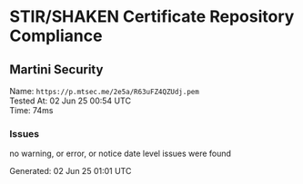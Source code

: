# STIR/SHAKEN Certificate Repository Compliance

## Martini Security

Name: `https://p.mtsec.me/2e5a/R63uFZ4QZUdj.pem`\
Tested At: 02 Jun 25 00:54 UTC\
Time: 74ms

### Issues

no warning, or error, or notice date level issues were found

Generated: 02 Jun 25 01:01 UTC